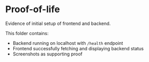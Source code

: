 # Proof-of-life

Evidence of initial setup of frontend and backend.

This folder contains:
- Backend running on localhost with `/health` endpoint
- Frontend successfully fetching and displaying backend status
- Screenshots as supporting proof
